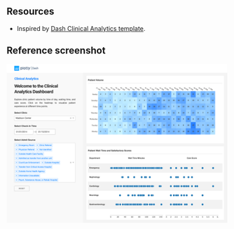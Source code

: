 ## Resources

* Inspired by [Dash Clinical Analytics template](https://dash-gallery.plotly.host/dash-clinical-analytics/).


## Reference screenshot

![screenshot](img/screencapture.png)